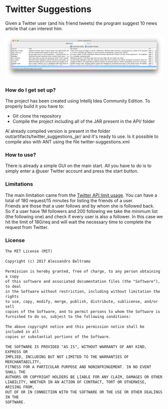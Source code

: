Twitter Suggestions
==========

Given a Twitter user (and his friend tweets) the program suggest 10 news article that can interest him.

<p align="center">
    <img src="screenshot_GUI.png">
</p>

### How do I get set up? ###

The project has been created using Intellij Idea Community Edition. To properly build it you have to:

* Git clone the repository
* Compile the project including all of the JAR present in the API/ folder
  
Al already compiled version is present in the folder out/artifacts/twitter_suggestions_jar/ and it's ready to use.
Is it possible to compile also with ANT using the file twitter-suggestions.xml

### How to use? ###

There is already a simple GUI on the main start. All you have to do is to simply enter a @user Twitter account and press the start button.

### Limitations ###

The main limitation came from the [Twitter API limit usage](https://dev.twitter.com/rest/public/rate-limiting). You can have a total of 180 request/15 minutes for listing the friends of a user.  
Friends are those that a user follows and by whom she is followed back.  
So if a user have 1M followers and 200 following we take the minimum list (the following one) and check if every user is also a follower. In this case we hit the limit of 180/req and will wait the necessary time to complete the request from Twitter.  

### License ###

	The MIT License (MIT)

	Copyright (c) 2017 Alessandro Beltramo

	Permission is hereby granted, free of charge, to any person obtaining a copy
	of this software and associated documentation files (the "Software"), to deal
	in the Software without restriction, including without limitation the rights
	to use, copy, modify, merge, publish, distribute, sublicense, and/or sell
	copies of the Software, and to permit persons to whom the Software is
	furnished to do so, subject to the following conditions:

	The above copyright notice and this permission notice shall be included in all
	copies or substantial portions of the Software.

	THE SOFTWARE IS PROVIDED "AS IS", WITHOUT WARRANTY OF ANY KIND, EXPRESS OR
	IMPLIED, INCLUDING BUT NOT LIMITED TO THE WARRANTIES OF MERCHANTABILITY,
	FITNESS FOR A PARTICULAR PURPOSE AND NONINFRINGEMENT. IN NO EVENT SHALL THE
	AUTHORS OR COPYRIGHT HOLDERS BE LIABLE FOR ANY CLAIM, DAMAGES OR OTHER
	LIABILITY, WHETHER IN AN ACTION OF CONTRACT, TORT OR OTHERWISE, ARISING FROM,
	OUT OF OR IN CONNECTION WITH THE SOFTWARE OR THE USE OR OTHER DEALINGS IN THE
	SOFTWARE.